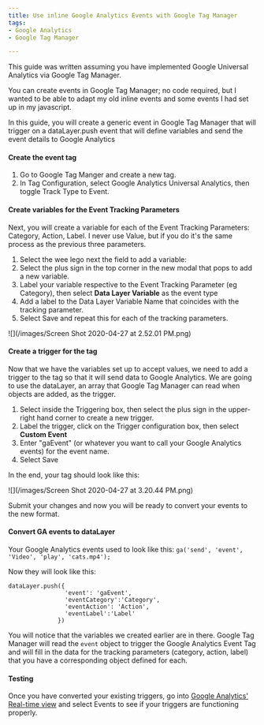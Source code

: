 ```yaml
---
title: Use inline Google Analytics Events with Google Tag Manager
tags:
- Google Analytics
- Google Tag Manager

---
```

This guide was written assuming you have implemented Google Universal Analytics via Google Tag Manager.

You can create events in Google Tag Manager; no code required, but I wanted to be able to adapt my old inline events and some events I had set up in my javascript.

In this guide, you will create a generic event in Google Tag Manager that will trigger on a dataLayer.push event that will define variables and send the event details to Google Analytics

#### Create the event tag

1. Go to Google Tag Manger and create a new tag.
2. In Tag Configuration, select Google Analytics Universal Analytics, then toggle Track Type to Event.

#### Create variables for the Event Tracking Parameters

Next, you will create a variable for each of the Event Tracking Parameters: Category, Action, Label. I never use Value, but if you do it's the same process as the previous three parameters.

1. Select the wee lego next the field to add a variable:
2. Select the plus sign in the top corner in the new modal that pops to add a new variable.
3. Label your variable respective to the Event Tracking Parameter (eg Category), then select **Data Layer Variable** as the event type
4. Add a label to the Data Layer Variable Name that coincides with the tracking parameter.
5. Select Save and repeat this for each of the tracking parameters.

![](/images/Screen Shot 2020-04-27 at 2.52.01 PM.png)

#### Create a trigger for the tag

Now that we have the variables set up to accept values, we need to add a trigger to the tag so that it will send data to Google Analytics. We are going to use the dataLayer, an array that Google Tag Manager can read when objects are added, as the trigger.

1. Select inside the Triggering box, then select the plus sign in the upper-right hand corner to create a new trigger.
2. Label the trigger, click on the Trigger configuration box, then select **Custom Event**
3. Enter "gaEvent" (or whatever you want to call your Google Analytics events) for the event name.
4. Select Save

In the end, your tag should look like this:

![](/images/Screen Shot 2020-04-27 at 3.20.44 PM.png)

Submit your changes and now you will be ready to convert your events to the new format.

#### Convert GA events to dataLayer

Your Google Analytics events used to look like this: `ga('send', 'event', 'Video', 'play', 'cats.mp4');`

Now they will look like this:

    dataLayer.push({
					'event': 'gaEvent',
                    'eventCategory':'Category',
                    'eventAction': 'Action',
                    'eventLabel':'Label' 
                  })

You will notice that the variables we created earlier are in there. Google Tag Manager will read the `event` object to trigger the Google Analytics Event Tag and will fill in the data for the tracking parameters (category, action, label) that you have a corresponding object defined for each.

#### Testing

Once you have converted your existing triggers, go into [Google Analytics' Real-time view](https://support.google.com/analytics/answer/1638635?hl=en) and select Events to see if your triggers are functioning properly.